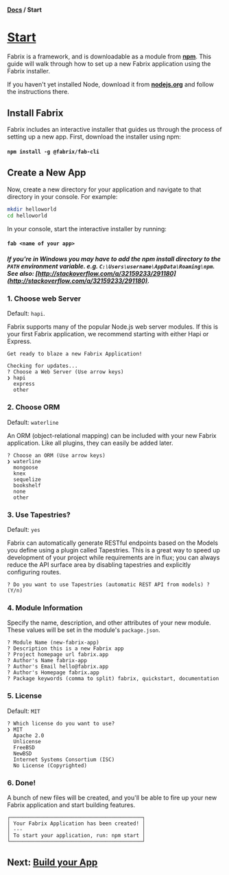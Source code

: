 #### [Docs](./index.md) / Start

# [Start](#start) 

Fabrix is a framework, and is downloadable as a module from [**npm**](https://www.npmjs.com/package/@fabrix/fabrix). This guide will walk through how to set up a new Fabrix application using the Fabrix installer.

If you haven't yet installed Node, download it from [**nodejs.org**](https://nodejs.org/en/) and follow the instructions there.

## Install Fabrix

Fabrix includes an interactive installer that guides us through the process of setting up a new app. First, download the installer using npm:

#### `npm install -g @fabrix/fab-cli`

## Create a New App

Now, create a new directory for your application and navigate to that directory in your console. For example:

```bash
mkdir helloworld
cd helloworld
```

In your console, start the interactive installer by running:

#### `fab <name of your app>`

##### *If you're in Windows you may have to add the npm install directory to the `PATH` environment variable. e.g. `C:\Users\username\AppData\Roaming\npm`. See also: [http://stackoverflow.com/a/32159233/291180](http://stackoverflow.com/a/32159233/291180).*

### 1. Choose web Server

Default: `hapi`.

Fabrix supports many of the popular Node.js web server modules. If this is your first Fabrix application, we recommend starting with either Hapi or Express.

```
Get ready to blaze a new Fabrix Application!

Checking for updates...
? Choose a Web Server (Use arrow keys)
❯ hapi
  express
  other
```

### 2. Choose ORM

Default: `waterline`

An ORM (object-relational mapping) can be included with your new Fabrix application. Like all plugins, they can easily be added later.

```
? Choose an ORM (Use arrow keys)
❯ waterline
  mongoose
  knex
  sequelize
  bookshelf
  none
  other
```


### 3. Use Tapestries?

Default: `yes`

Fabrix can automatically generate RESTful endpoints based on the Models you define using a plugin called Tapestries. This is a great way to speed up development of your project while requirements are in flux; you can always reduce the API surface area by disabling tapestries and explicitly configuring routes.

```
? Do you want to use Tapestries (automatic REST API from models) ? (Y/n)
```

### 4. Module Information

Specify the name, description, and other attributes of your new module. These values will be set in the module's `package.json`.

```
? Module Name (new-fabrix-app)
? Description this is a new Fabrix app
? Project homepage url fabrix.app
? Author's Name fabrix-app
? Author's Email hello@fabrix.app
? Author's Homepage fabrix.app
? Package keywords (comma to split) fabrix, quickstart, documentation
```

### 5. License

Default: `MIT`

```
? Which license do you want to use?
❯ MIT
  Apache 2.0
  Unlicense
  FreeBSD
  NewBSD
  Internet Systems Consortium (ISC)
  No License (Copyrighted)
```

### 6. Done!

A bunch of new files will be created, and you'll be able to fire up your new Fabrix application and start building features.

```
┌───────────────────────────────────────────┐
│ Your Fabrix Application has been created! │
│ ---                                       │
│ To start your application, run: npm start │
└───────────────────────────────────────────┘
```

## Next: [Build your App](./build)
